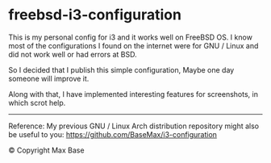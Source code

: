 # freebsd-i3-configuration

This is my personal config for i3 and it works well on FreeBSD OS.
I know most of the configurations I found on the internet were for GNU / Linux and did not work well or had errors at BSD.

So I decided that I publish this simple configuration, Maybe one day someone will improve it.

Along with that, I have implemented interesting features for screenshots, in which scrot help.

--------------------

Reference: My previous GNU / Linux Arch distribution repository might also be useful to you:
https://github.com/BaseMax/i3-configuration

© Copyright Max Base
